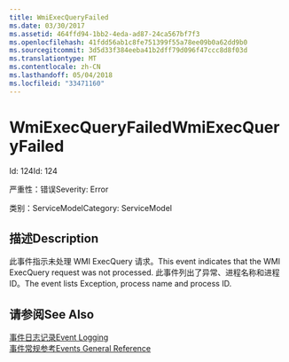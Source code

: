 ```yaml
---
title: WmiExecQueryFailed
ms.date: 03/30/2017
ms.assetid: 464ffd94-1bb2-4eda-ad87-24ca567bf7f3
ms.openlocfilehash: 41fdd56ab1c8fe751399f55a78ee09b0a62dd9b0
ms.sourcegitcommit: 3d5d33f384eeba41b2dff79d096f47ccc8d8f03d
ms.translationtype: MT
ms.contentlocale: zh-CN
ms.lasthandoff: 05/04/2018
ms.locfileid: "33471160"
---
```

# <a name="wmiexecqueryfailed"></a><span data-ttu-id="131ba-102">WmiExecQueryFailed</span><span class="sxs-lookup"><span data-stu-id="131ba-102">WmiExecQueryFailed</span></span>
<span data-ttu-id="131ba-103">Id: 124</span><span class="sxs-lookup"><span data-stu-id="131ba-103">Id: 124</span></span>  
  
 <span data-ttu-id="131ba-104">严重性：错误</span><span class="sxs-lookup"><span data-stu-id="131ba-104">Severity: Error</span></span>  
  
 <span data-ttu-id="131ba-105">类别：ServiceModel</span><span class="sxs-lookup"><span data-stu-id="131ba-105">Category: ServiceModel</span></span>  
  
## <a name="description"></a><span data-ttu-id="131ba-106">描述</span><span class="sxs-lookup"><span data-stu-id="131ba-106">Description</span></span>  
 <span data-ttu-id="131ba-107">此事件指示未处理 WMI ExecQuery 请求。</span><span class="sxs-lookup"><span data-stu-id="131ba-107">This event indicates that the WMI ExecQuery request was not processed.</span></span> <span data-ttu-id="131ba-108">此事件列出了异常、进程名称和进程 ID。</span><span class="sxs-lookup"><span data-stu-id="131ba-108">The event lists Exception, process name and process ID.</span></span>  
  
## <a name="see-also"></a><span data-ttu-id="131ba-109">请参阅</span><span class="sxs-lookup"><span data-stu-id="131ba-109">See Also</span></span>  
 [<span data-ttu-id="131ba-110">事件日志记录</span><span class="sxs-lookup"><span data-stu-id="131ba-110">Event Logging</span></span>](../../../../../docs/framework/wcf/diagnostics/event-logging/index.md)  
 [<span data-ttu-id="131ba-111">事件常规参考</span><span class="sxs-lookup"><span data-stu-id="131ba-111">Events General Reference</span></span>](../../../../../docs/framework/wcf/diagnostics/event-logging/events-general-reference.md)

